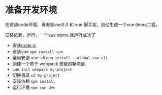 # 准备开发环境

先安装node环境，再安装vue2.0 和 vue 脚手架，自动生成一个vue demo工程，

安装依赖，运行，一个vue demo 就运行成功了

* 安装[node.js](https://nodejs.org/en/)
* 安装vue `npm install vue`.
* 全局安装 vue-cli `npm install --global vue-cli`
* 创建一个基于 webpack 模板的新项目
* `vue init webpack my-project`
* 切换目录 `cd my-project`
* 安装依赖 `npm install`
* 运行环境 `npm run dev`